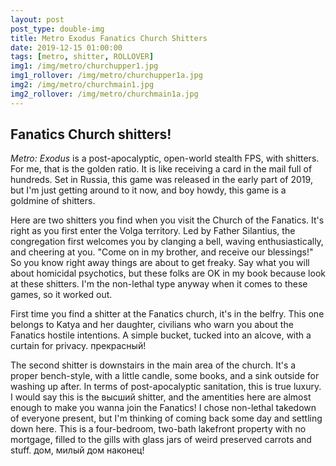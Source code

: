 ```yaml
---
layout: post
post_type: double-img
title: Metro Exodus Fanatics Church Shitters
date: 2019-12-15 01:00:00
tags: [metro, shitter, ROLLOVER]
img1: /img/metro/churchupper1.jpg
img1_rollover: /img/metro/churchupper1a.jpg
img2: /img/metro/churchmain1.jpg
img2_rollover: /img/metro/churchmain1a.jpg
---
```

## Fanatics Church shitters!

*Metro: Exodus* is a post-apocalyptic, open-world stealth FPS, with shitters. For me, that is the golden ratio. It is like receiving a card in the mail full of hundreds. Set in Russia, this game was released in the early part of 2019, but I'm just getting around to it now, and boy howdy, this game is a goldmine of shitters. 

Here are two shitters you find when you visit the Church of the Fanatics. It's right as you first enter the Volga territory. Led by Father Silantius, the congregation first welcomes you by clanging a bell, waving enthusiastically, and cheering at you. "Come on in my brother, and receive our blessings!" So you know right away things are about to get freaky. Say what you will about homicidal psychotics, but these folks are OK in my book because look at these shitters. I'm the non-lethal type anyway when it comes to these games, so it worked out. 

First time you find a shitter at the Fanatics church, it's in the belfry. This one belongs to Katya and her daughter, civilians who warn you about the Fanatics hostile intentions. A simple bucket, tucked into an alcove, with a curtain for privacy. прекрасный!

The second shitter is downstairs in the main area of the church. It's a proper bench-style, with a little candle, some books, and a sink outside for washing up after. In terms of post-apocalyptic sanitation, this is true luxury. I would say this is the высший shitter, and the amentities here are almost enough to make you wanna join the Fanatics! I chose non-lethal takedown of everyone present, but I'm thinking of coming back some day and settling down here. This is a four-bedroom, two-bath lakefront property with no mortgage, filled to the gills with glass jars of weird preserved carrots and stuff. дом, милый дом наконец!